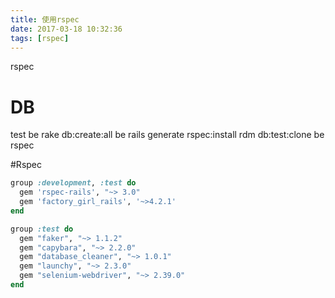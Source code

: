 ```yaml
---
title: 使用rspec
date: 2017-03-18 10:32:36
tags: [rspec]
---
```



rspec
<!--more-->

# DB
test
    be rake db:create:all
    be rails generate rspec:install
    rdm db:test:clone 
    be rspec

#Rspec
```ruby
group :development, :test do
  gem 'rspec-rails', "~> 3.0"
  gem 'factory_girl_rails', '~>4.2.1'
end

group :test do
  gem "faker", "~> 1.1.2"
  gem "capybara", "~> 2.2.0"
  gem "database_cleaner", "~> 1.0.1"
  gem "launchy", "~> 2.3.0"
  gem "selenium-webdriver", "~> 2.39.0"
end
```
